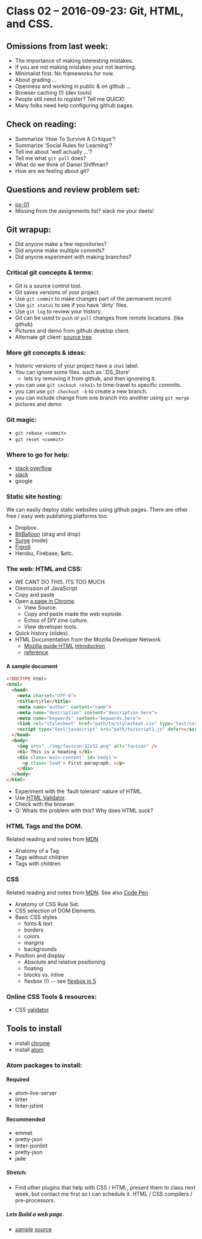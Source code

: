 # Class 02 – 2016-09-23: Git, HTML, and CSS.

## Omissions from last week:
* The importance of making interesting mistakes.
* If you are not making mistakes your not learning.
* Minimalist first. No frameworks for now.
* About grading …
* Openness and working in public & on github …
* Browser caching (!) (dev tools)
* People still need to register? Tell me QUICK!
* Many folks need help configuring github pages.

## Check on reading:
* Summarize 'How To Survive A Critique'?
* Summarize 'Social Rules for Learning'?
* Tell me about 'well actually …'?
* Tell me what `git pull` does?
* What do we think of Daniel Shiffman?
* How are we feeling about git?

## Questions and review problem set:
* [ps-01](../01/ps01.html)
* Missing from the assignments list? slack me your deets!

## Git wrapup:
* Did anyone make a few repositories?
* Did anyone make multiple commits?
* Did anyone experiment with making branches?

### Critical git concepts & terms:
* Git is a source control tool.
* Git saves versions of your project.
* Use `git commit` to make changes part of the permanent record.
* Use `git status` to see if you have 'dirty' files.
* Use `git log` to review your history.
* Git can be used to `push` or `pull` changes from remote locations. (like github)
* Pictures and demo from github desktop client.
* Alternate git client: [source tree](https://www.sourcetreeapp.com/)

### More git concepts & ideas:
* historic versions of your project have a `sha1` label.
* You can ignore some files. such as '.DS_Store'
  * lets try removing it from github, and then ignoreing it.
* you can use `git ceckout <sha1>` to time-travel to specific commits.
* you can use `git checkout -b` to create a new branch.
* you can include change from one branch into another using `git merge`
* pictures and demo

### Git magic:
* `git rebase <commit>`
* `git reset <commit>`

### Where to go for help:
* [stack overflow](http://stackoverflow.com/)
* [slack](https://2016-swc.slack.com/messages/general/)
* google

### Static site hosting:
We can easily deploy static websites using github pages. There are other free / easy web publishing platforms too:
* Dropbox.
* [BitBalloon](https://www.bitballoon.com) (drag and drop)
* [Surge](https://surge.sh/) (node)
* [Figroll](https://www.figroll.io/)
* Heroku, Firebase, &etc. 
  
### The web: HTML and CSS:
* WE CANT DO THIS. ITS TOO MUCH.
* Ommission of JavaScript
* Copy and paste
* Open [a page in Chrome](https://knowuh.github.io/2016-SWC/).  
  * View Source.
  * Copy and paste made the web explode.
  * Echos of DIY zine culture.
  * View developer tools.
* Quick history (slides).
* HTML Documentation from the Mozilla Developer Network
  * [Mozilla guide HTML](https://developer.mozilla.org/en-US/docs/Web/HTML)
   [introduction](https://developer.mozilla.org/en-US/docs/Web/Guide/HTML/Introduction)
  * [reference](https://developer.mozilla.org/en-US/docs/Web/HTML/Reference)

#### A sample document

```html
<!DOCTYPE html>
<html>
  <head>
    <meta charset="UTF-8">
    <title>title</title>
    <meta name="author" content="name">
    <meta name="description" content="description here">
    <meta name="keywords" content="keywords,here">
    <link rel="stylesheet" href="path/to/stylesheet.css" type="text/css">
    <script type="text/javascript" src="path/to/script1.js" defer></script>
  </head>
  <body>
    <img src="../img/favicon-32x32.png" alt="favicon" />
    <h1> This is a heading </h1>
    <div class='main-content' id='body1'>
      <p class='lead'> First paragraph. </p>
    </div>
  </body>
</html>
```

* Experiment with the 'fault tolerant' nature of HTML.
* Use [HTML Validator](https://validator.w3.org/).
* Check with the browser.
* Q: Whats the problem with this?  Why does HTML suck?


### HTML Tags and the DOM.
Related reading and notes from [MDN](https://developer.mozilla.org/en-US/docs/Learn/Getting_started_with_the_web/HTML_basics)
* Anatomy of a Tag
* Tags without children
* Tags with children


### CSS
Related reading and notes from
[MDN](https://developer.mozilla.org/en-US/docs/Learn/Getting_started_with_the_web/CSS_basics). See also  [Code Pen](http://codepen.io/)
* Anatomy of CSS Rule Set.
* CSS selection of DOM Elements.
* Basic CSS styles.
  * fonts & text
  * borders
  * colors
  * margins
  * backgrounds
* Position and display
  * Absolute and relative positioning
  * floating
  * blocks vs. inline
  * flexbox (!) -- see [flexbox in 5](http://flexboxin5.com/)


### Online CSS Tools & resources:
* CSS [validator](https://jigsaw.w3.org/css-validator/)

## Tools to install
* install [chrome](https://www.google.com/chrome/browser/desktop/)
* install [atom](https://atom.io/)

### Atom packages to install:

#### Required
* atom-live-server
* linter
* linter-jshint

#### Recommended
* emmet
* pretty-json
* linter-jsonlint
* pretty-json
* jade

##### Stretch:
* Find other plugins that help with CSS / HTML, present them to class next week, but contact me first so I can schedule it.  HTML / CSS compilers / pre-processors.

##### Lets Build a web page.
* [sample](./sample.html) [source](view) 
